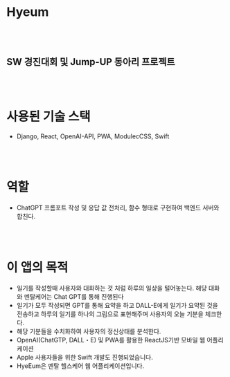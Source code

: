 # Hyeum

<br></br>

## SW 경진대회 및 Jump-UP 동아리 프로젝트

<br></br>

# 사용된 기술 스택
- Django, React, OpenAI-API, PWA, ModulecCSS, Swift

<br></br>

# 역할
- ChatGPT 프롬포트 작성 및 응답 값 전처리, 함수 형태로 구현하여 백엔드 서버와 합친다.

<br></br>

# 이 앱의 목적
- 일기를 작성할때 사용자와 대화하는 것 처럼 하루의 일상을 털어놓는다. 해당 대화와 멘탈케어는 Chat GPT를 통해 진행된다
- 일기가 모두 작성되면 GPT를 통해 요약을 하고 DALL-E에게 일기가 요약된 것을 전송하고 하루의 일기를 하나의 그림으로 표현해주며 사용자의 오늘 기분을 체크한다.
- 해당 기분들을 수치화하여 사용자의 정신상태를 분석한다.
- OpenAI(ChatGTP, DALL・E) 및 PWA를 활용한 ReactJS기반 모바일 웹 어플리케이션
- Apple 사용자들을 위한 Swift 개발도 진행되었습니다.
- HyeEum은 멘탈 헬스케어 웹 어플리케이션입니다.
